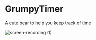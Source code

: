 # GrumpyTimer
A cute bear to help you keep track of time

![screen-recording (1)](https://user-images.githubusercontent.com/93814175/209446221-ae333283-6f57-49e0-8fc4-f629e53c77b6.gif)
